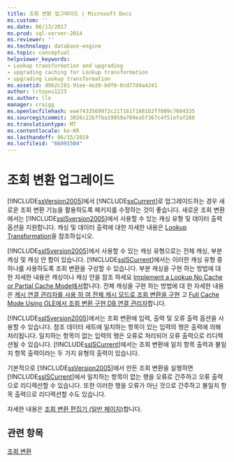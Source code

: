 ```yaml
---
title: 조회 변환 업그레이드 | Microsoft Docs
ms.custom: ''
ms.date: 06/13/2017
ms.prod: sql-server-2014
ms.reviewer: ''
ms.technology: database-engine
ms.topic: conceptual
helpviewer_keywords:
- Lookup transformation and upgrading
- upgrading caching for Lookup transformation
- upgrading Lookup transformation
ms.assetid: d9b2c281-91ee-4e20-bdf0-0cd77d4a4241
author: lrtoyou1223
ms.author: lle
manager: craigg
ms.openlocfilehash: eae7433569972c217161f1681b2f7089c7604335
ms.sourcegitcommit: 3026c22b7fba19059a769ea5f367c4f51efaf286
ms.translationtype: MT
ms.contentlocale: ko-KR
ms.lasthandoff: 06/15/2019
ms.locfileid: "66091504"
---
```

# <a name="upgrade-lookup-transformations"></a>조회 변환 업그레이드
  [!INCLUDE[ssVersion2005](../../includes/ssversion2005-md.md)]에서 [!INCLUDE[ssCurrent](../../includes/sscurrent-md.md)]로 업그레이드하는 경우 새로운 조회 변환 기능을 활용하도록 패키지를 수정하는 것이 좋습니다. 새로운 조회 변환에서는 [!INCLUDE[ssISversion2005](../../includes/ssisversion2005-md.md)]에서 사용할 수 있는 캐싱 유형 및 데이터 출력 옵션을 지원합니다. 캐싱 및 데이터 출력에 대한 자세한 내용은 [Lookup Transformation](../../integration-services/data-flow/transformations/lookup-transformation.md)을 참조하십시오.  
  
 [!INCLUDE[ssISversion2005](../../includes/ssisversion2005-md.md)]에서 사용할 수 있는 캐싱 유형으로는 전체 캐싱, 부분 캐싱 및 캐싱 안 함이 있습니다. [!INCLUDE[ssISCurrent](../../includes/ssiscurrent-md.md)]에서는 이러한 캐싱 유형 중 하나를 사용하도록 조회 변환을 구성할 수 있습니다. 부분 캐싱을 구현 하는 방법에 대 한 자세한 내용은 캐싱이나 캐싱 안을 참조 하세요 [Implement a Lookup No Cache or Partial Cache Mode에서](../../integration-services/data-flow/transformations/implement-a-lookup-in-no-cache-or-partial-cache-mode.md)합니다. 전체 캐싱을 구현 하는 방법에 대 한 자세한 내용은 [캐시 연결 관리자를 사용 하 여 전체 캐시 모드로 조회 변환을 구현](../../integration-services/connection-manager/lookup-transformation-full-cache-mode-cache-connection-manager.md) 고 [Full Cache Mode Using OLE에서 조회 변환 구현 DB 연결 관리자](../../integration-services/connection-manager/lookup-transformation-full-cache-mode-ole-db-connection-manager.md)합니다.  
  
 [!INCLUDE[ssISversion2005](../../includes/ssisversion2005-md.md)]에서는 조회 변환에 입력, 출력 및 오류 출력 옵션을 사용할 수 있습니다. 참조 데이터 세트에 일치하는 항목이 있는 입력의 행은 출력에 의해 처리됩니다. 일치하는 항목이 없는 입력의 행은 오류로 처리되어 오류 출력으로 리디렉션될 수 있습니다. [!INCLUDE[ssISCurrent](../../includes/ssiscurrent-md.md)]에서는 조회 변환에 일치 항목 출력과 불일치 항목 출력이라는 두 가지 유형의 출력이 있습니다.  
  
 기본적으로 [!INCLUDE[ssVersion2005](../../includes/ssversion2005-md.md)]에서 만든 조회 변환을 실행하면 [!INCLUDE[ssISCurrent](../../includes/ssiscurrent-md.md)]에서 일치하는 항목이 없는 행을 오류로 간주하고 오류 출력으로 리디렉션할 수 있습니다. 또한 이러한 행을 오류가 아닌 것으로 간주하고 불일치 항목 출력으로 리디렉션할 수도 있습니다.  
  
 자세한 내용은 [조회 변환 편집기 &#40;일반 페이지&#41;](../../integration-services/general-page-of-integration-services-designers-options.md)합니다.  
  
## <a name="see-also"></a>관련 항목  
 [조회 변환](../../integration-services/data-flow/transformations/lookup-transformation.md)  
  
  
